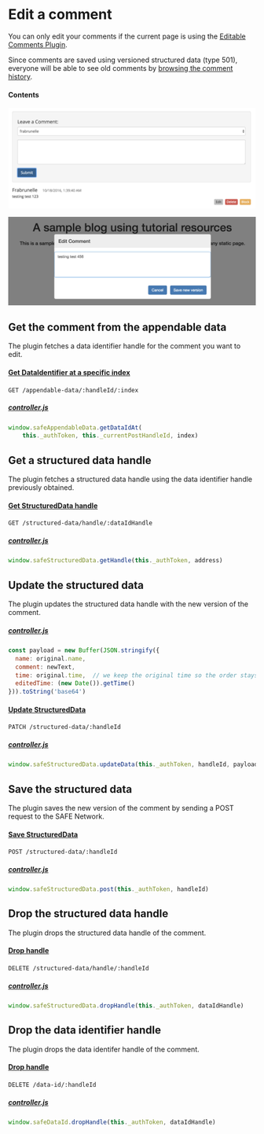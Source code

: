 # Edit a comment

You can only edit your comments if the current page is using the [Editable Comments Plugin](https://github.com/maidsafe/safe_examples/tree/master/editable_comments_plugin).

Since comments are saved using versioned structured data (type 501), everyone will be able to see old comments by [browsing the comment history](fetch-comment-history.md).

#### Contents

<!-- toc -->

![Edit a comment](img/edit-a-comment.png)

![Edit comment modal](img/edit-comment-modal.png)

## Get the comment from the appendable data

The plugin fetches a data identifier handle for the comment you want to edit.

#### [Get DataIdentifier at a specific index](https://github.com/maidsafe/rfcs/blob/master/text/0042-launcher-api-v0.6/api/appendable_data.md#get-data-id-of-a-data-at-appendable-data)

```
GET /appendable-data/:handleId/:index
```

##### [controller.js](https://github.com/maidsafe/safe_examples/blob/1c190c6246c35f2efb0608606219c3310b950bb2/editable_comments_plugin/comments/src/controller.js#L288-L289)

```js
window.safeAppendableData.getDataIdAt(
    this._authToken, this._currentPostHandleId, index)
```

## Get a structured data handle

The plugin fetches a structured data handle using the data identifier handle previously obtained.

#### [Get StructuredData handle](https://github.com/maidsafe/rfcs/blob/master/text/0042-launcher-api-v0.6/api/structured_data.md#get-structured-data-handle)

```
GET /structured-data/handle/:dataIdHandle
```

##### [controller.js](https://github.com/maidsafe/safe_examples/blob/1c190c6246c35f2efb0608606219c3310b950bb2/editable_comments_plugin/comments/src/controller.js#L293)

```js
window.safeStructuredData.getHandle(this._authToken, address)
```

## Update the structured data

The plugin updates the structured data handle with the new version of the comment.

##### [controller.js](https://github.com/maidsafe/safe_examples_private/blob/1c190c6246c35f2efb0608606219c3310b950bb2/editable_comments_plugin/comments/src/controller.js#L279-L284)

```js
const payload = new Buffer(JSON.stringify({
  name: original.name,
  comment: newText,
  time: original.time,  // we keep the original time so the order stays intact
  editedTime: (new Date()).getTime()
})).toString('base64')
```

#### [Update StructuredData](https://github.com/maidsafe/rfcs/blob/master/text/0042-launcher-api-v0.6/api/structured_data.md#update-data)

```
PATCH /structured-data/:handleId
```

##### [controller.js](https://github.com/maidsafe/safe_examples/blob/1c190c6246c35f2efb0608606219c3310b950bb2/editable_comments_plugin/comments/src/controller.js#L295)

```js
window.safeStructuredData.updateData(this._authToken, handleId, payload)
```

## Save the structured data

The plugin saves the new version of the comment by sending a POST request to the SAFE Network.

#### [Save StructuredData](https://github.com/maidsafe/rfcs/blob/master/text/0042-launcher-api-v0.6/api/structured_data.md#save-structured-data)

```
POST /structured-data/:handleId
```

##### [controller.js](https://github.com/maidsafe/safe_examples/blob/1c190c6246c35f2efb0608606219c3310b950bb2/editable_comments_plugin/comments/src/controller.js#L296)

```js
window.safeStructuredData.post(this._authToken, handleId)
```

## Drop the structured data handle

The plugin drops the structured data handle of the comment.

#### [Drop handle](https://github.com/maidsafe/rfcs/blob/master/text/0042-launcher-api-v0.6/api/structured_data.md#drop-handle)

```
DELETE /structured-data/handle/:handleId
```

##### [controller.js](https://github.com/maidsafe/safe_examples/blob/1c190c6246c35f2efb0608606219c3310b950bb2/editable_comments_plugin/comments/src/controller.js#L298)

```js
window.safeStructuredData.dropHandle(this._authToken, dataIdHandle)
```

## Drop the data identifier handle

The plugin drops the data identifer handle of the comment.

#### [Drop handle](https://github.com/maidsafe/rfcs/blob/master/text/0042-launcher-api-v0.6/api/data_identifier.md#drop-handle)

```
DELETE /data-id/:handleId
```

##### [controller.js](https://github.com/maidsafe/safe_examples/blob/1c190c6246c35f2efb0608606219c3310b950bb2/editable_comments_plugin/comments/src/controller.js#L300)

```js
window.safeDataId.dropHandle(this._authToken, dataIdHandle)
```
